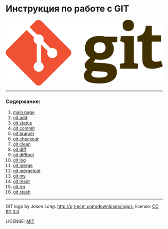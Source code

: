 # **Инструкция по работе с GIT**

![git-logo](Git-logo.svg.png)

---
### Содержание:
1. [main page](readme.md)
2. [git add](add.md)
3. [git status](status.md)  
4. [git commit](commit.md)
5. [git branch](branch.md)
6. [git checkout](checkout.md)
7. [git clean](clean.md)
8. [git diff](diff.md)
9. [git difftool](difftool.md)
10. [git log](log.md)
11. [git merge](merge.md)
12. [git mergetool](mergetool.md)
13. [git mv](mv.md)
14. [git reset](reset.md)
15. [git rm](rm.md)
16. [git stash](stash.md)



---

GIT logo by *Jason Long.* http://git-scm.com/downloads/logos,
license: [CC BY 3.0](.https://creativecommons.org/licenses/by/3.0/)

LICENSE: [MIT](license.md)